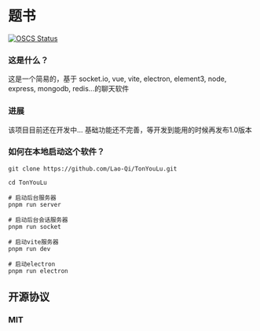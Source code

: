 # 题书


[![OSCS Status](https://www.oscs1024.com/platform/badge/Lao-Qi/TonYouLu.svg?size=small)](https://www.oscs1024.com/project/Lao-Qi/TonYouLu?ref=badge_small)
### 这是什么？

这是一个简易的，基于 socket.io, vue, vite, electron, element3, node, express, mongodb, redis...的聊天软件
</br>

### 进展

该项目目前还在开发中... 基础功能还不完善，等开发到能用的时候再发布1.0版本

### 如何在本地启动这个软件？
```git 
git clone https://github.com/Lao-Qi/TonYouLu.git

cd TonYouLu
```
```git
# 启动后台服务器
pnpm run server

# 启动后台会话服务器
pnpm run socket

# 启动vite服务器
pnpm run dev

# 启动electron
pnpm run electron
```

## 开源协议

### MIT
